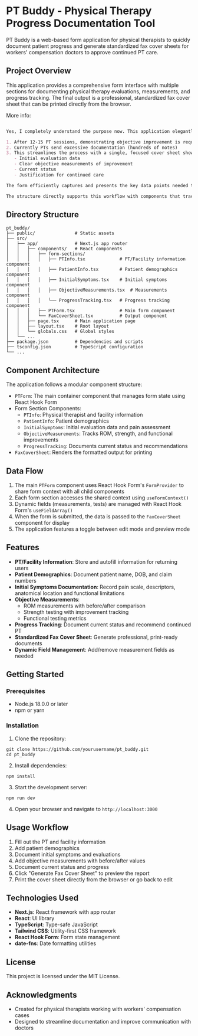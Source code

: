 # PT Buddy - Physical Therapy Progress Documentation Tool

PT Buddy is a web-based form application for physical therapists to quickly document patient progress and generate standardized fax cover sheets for workers' compensation doctors to approve continued PT care.

## Project Overview

This application provides a comprehensive form interface with multiple sections for documenting physical therapy evaluations, measurements, and progress tracking. The final output is a professional, standardized fax cover sheet that can be printed directly from the browser.

More info:

```markdown

Yes, I completely understand the purpose now. This application elegantly solves a real workflow problem in the NY Workers' Comp system:

1. After 12-15 PT sessions, demonstrating objective improvement is required for additional sessions
2. Currently PTs send excessive documentation (hundreds of notes)
3. This streamlines the process with a single, focused cover sheet showing:
   - Initial evaluation data
   - Clear objective measurements of improvement
   - Current status
   - Justification for continued care

The form efficiently captures and presents the key data points needed to demonstrate medical necessity in a standardized format. This helps both the PT (by simplifying documentation) and the physician (by making it easy to quickly assess progress and write necessary orders).

The structure directly supports this workflow with components that track before/after measurements and clearly display improvement metrics.
```

## Directory Structure

```
pt_buddy/
├── public/               # Static assets
├── src/
│   ├── app/              # Next.js app router
│   │   ├── components/   # React components
│   │   │   ├── form-sections/
│   │   │   │   ├── PTInfo.tsx             # PT/Facility information component
│   │   │   │   ├── PatientInfo.tsx        # Patient demographics component
│   │   │   │   ├── InitialSymptoms.tsx    # Initial symptoms component
│   │   │   │   ├── ObjectiveMeasurements.tsx  # Measurements component
│   │   │   │   └── ProgressTracking.tsx   # Progress tracking component
│   │   │   ├── PTForm.tsx                 # Main form component
│   │   │   └── FaxCoverSheet.tsx          # Output component
│   │   ├── page.tsx      # Main application page
│   │   ├── layout.tsx    # Root layout
│   │   └── globals.css   # Global styles
│   └── ...
├── package.json          # Dependencies and scripts
├── tsconfig.json         # TypeScript configuration
└── ...
```

## Component Architecture

The application follows a modular component structure:

- `PTForm`: The main container component that manages form state using React Hook Form
- Form Section Components:
  - `PTInfo`: Physical therapist and facility information
  - `PatientInfo`: Patient demographics 
  - `InitialSymptoms`: Initial evaluation data and pain assessment
  - `ObjectiveMeasurements`: Tracks ROM, strength, and functional improvements
  - `ProgressTracking`: Documents current status and recommendations
- `FaxCoverSheet`: Renders the formatted output for printing

## Data Flow

1. The main `PTForm` component uses React Hook Form's `FormProvider` to share form context with all child components
2. Each form section accesses the shared context using `useFormContext()`
3. Dynamic fields (measurements, tests) are managed with React Hook Form's `useFieldArray()`
4. When the form is submitted, the data is passed to the `FaxCoverSheet` component for display
5. The application features a toggle between edit mode and preview mode

## Features

- **PT/Facility Information**: Store and autofill information for returning users
- **Patient Demographics**: Document patient name, DOB, and claim numbers 
- **Initial Symptoms Documentation**: Record pain scale, descriptors, anatomical location and functional limitations
- **Objective Measurements**: 
  - ROM measurements with before/after comparison
  - Strength testing with improvement tracking
  - Functional testing metrics
- **Progress Tracking**: Document current status and recommend continued PT
- **Standardized Fax Cover Sheet**: Generate professional, print-ready documents
- **Dynamic Field Management**: Add/remove measurement fields as needed

## Getting Started

### Prerequisites

- Node.js 18.0.0 or later
- npm or yarn

### Installation

1. Clone the repository:
```
git clone https://github.com/yourusername/pt_buddy.git
cd pt_buddy
```

2. Install dependencies:
```
npm install
```

3. Start the development server:
```
npm run dev
```

4. Open your browser and navigate to `http://localhost:3000`

## Usage Workflow

1. Fill out the PT and facility information
2. Add patient demographics 
3. Document initial symptoms and evaluations
4. Add objective measurements with before/after values
5. Document current status and progress
6. Click "Generate Fax Cover Sheet" to preview the report
7. Print the cover sheet directly from the browser or go back to edit

## Technologies Used

- **Next.js**: React framework with app router
- **React**: UI library
- **TypeScript**: Type-safe JavaScript
- **Tailwind CSS**: Utility-first CSS framework
- **React Hook Form**: Form state management
- **date-fns**: Date formatting utilities

## License

This project is licensed under the MIT License.

## Acknowledgments

- Created for physical therapists working with workers' compensation cases
- Designed to streamline documentation and improve communication with doctors
